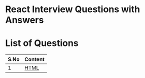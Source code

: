 # React Interview Questions with Answers

# List of Questions

| S.No | Content |
| --------	 | ------------ |
| 1 | [HTML](README.md#html) |
